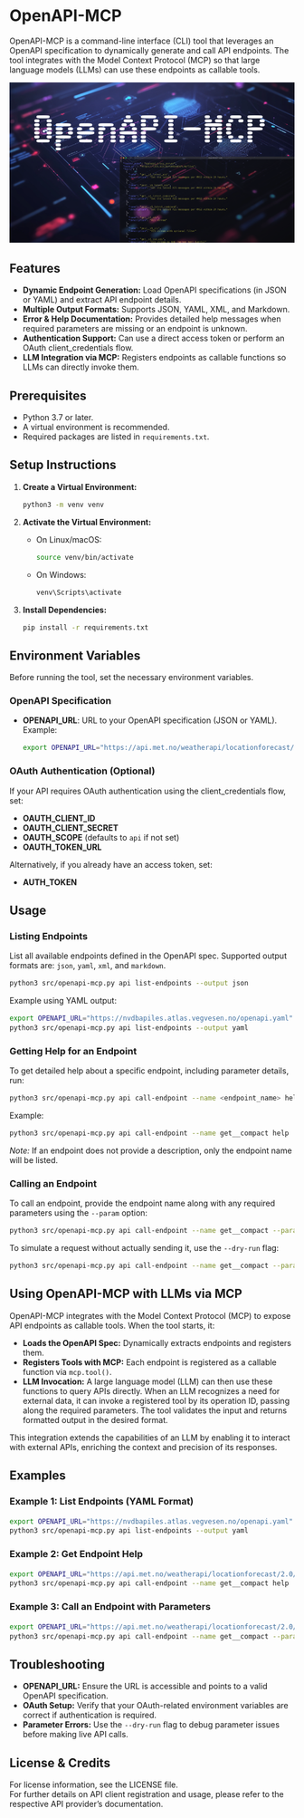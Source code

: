 # OpenAPI-MCP

OpenAPI-MCP is a command-line interface (CLI) tool that leverages an OpenAPI specification to dynamically generate and call API endpoints. The tool integrates with the Model Context Protocol (MCP) so that large language models (LLMs) can use these endpoints as callable tools.

![Alt text](OpenAPI-MCP.png)

## Features

- **Dynamic Endpoint Generation:** Load OpenAPI specifications (in JSON or YAML) and extract API endpoint details.
- **Multiple Output Formats:** Supports JSON, YAML, XML, and Markdown.
- **Error & Help Documentation:** Provides detailed help messages when required parameters are missing or an endpoint is unknown.
- **Authentication Support:** Can use a direct access token or perform an OAuth client_credentials flow.
- **LLM Integration via MCP:** Registers endpoints as callable functions so LLMs can directly invoke them.

## Prerequisites

- Python 3.7 or later.
- A virtual environment is recommended.
- Required packages are listed in `requirements.txt`.

## Setup Instructions

1. **Create a Virtual Environment:**

   ```bash
   python3 -m venv venv
   ```

2. **Activate the Virtual Environment:**

   - On Linux/macOS:

     ```bash
     source venv/bin/activate
     ```

   - On Windows:

     ```bash
     venv\Scripts\activate
     ```

3. **Install Dependencies:**

   ```bash
   pip install -r requirements.txt
   ```

## Environment Variables

Before running the tool, set the necessary environment variables.

### OpenAPI Specification

- **OPENAPI_URL**: URL to your OpenAPI specification (JSON or YAML).  
  Example:

  ```bash
  export OPENAPI_URL="https://api.met.no/weatherapi/locationforecast/2.0/swagger"
  ```

### OAuth Authentication (Optional)

If your API requires OAuth authentication using the client_credentials flow, set:

- **OAUTH_CLIENT_ID**
- **OAUTH_CLIENT_SECRET**
- **OAUTH_SCOPE** (defaults to `api` if not set)
- **OAUTH_TOKEN_URL**

Alternatively, if you already have an access token, set:

- **AUTH_TOKEN**

## Usage

### Listing Endpoints

List all available endpoints defined in the OpenAPI spec. Supported output formats are: `json`, `yaml`, `xml`, and `markdown`.

```bash
python3 src/openapi-mcp.py api list-endpoints --output json
```

Example using YAML output:

```bash
export OPENAPI_URL="https://nvdbapiles.atlas.vegvesen.no/openapi.yaml"
python3 src/openapi-mcp.py api list-endpoints --output yaml
```

### Getting Help for an Endpoint

To get detailed help about a specific endpoint, including parameter details, run:

```bash
python3 src/openapi-mcp.py api call-endpoint --name <endpoint_name> help
```

Example:

```bash
python3 src/openapi-mcp.py api call-endpoint --name get__compact help
```

*Note:* If an endpoint does not provide a description, only the endpoint name will be listed.

### Calling an Endpoint

To call an endpoint, provide the endpoint name along with any required parameters using the `--param` option:

```bash
python3 src/openapi-mcp.py api call-endpoint --name get__compact --param lat=60 --param lon=10
```

To simulate a request without actually sending it, use the `--dry-run` flag:

```bash
python3 src/openapi-mcp.py api call-endpoint --name get__compact --param lat=60 --param lon=10 --dry-run
```

## Using OpenAPI-MCP with LLMs via MCP

OpenAPI-MCP integrates with the Model Context Protocol (MCP) to expose API endpoints as callable tools. When the tool starts, it:

- **Loads the OpenAPI Spec:** Dynamically extracts endpoints and registers them.
- **Registers Tools with MCP:** Each endpoint is registered as a callable function via `mcp.tool()`.
- **LLM Invocation:** A large language model (LLM) can then use these functions to query APIs directly. When an LLM recognizes a need for external data, it can invoke a registered tool by its operation ID, passing along the required parameters. The tool validates the input and returns formatted output in the desired format.

This integration extends the capabilities of an LLM by enabling it to interact with external APIs, enriching the context and precision of its responses.

## Examples

### Example 1: List Endpoints (YAML Format)

```bash
export OPENAPI_URL="https://nvdbapiles.atlas.vegvesen.no/openapi.yaml"
python3 src/openapi-mcp.py api list-endpoints --output yaml
```

### Example 2: Get Endpoint Help

```bash
export OPENAPI_URL="https://api.met.no/weatherapi/locationforecast/2.0/swagger"
python3 src/openapi-mcp.py api call-endpoint --name get__compact help
```

### Example 3: Call an Endpoint with Parameters

```bash
export OPENAPI_URL="https://api.met.no/weatherapi/locationforecast/2.0/swagger"
python3 src/openapi-mcp.py api call-endpoint --name get__compact --param lat=60 --param lon=10
```

## Troubleshooting

- **OPENAPI_URL:** Ensure the URL is accessible and points to a valid OpenAPI specification.
- **OAuth Setup:** Verify that your OAuth-related environment variables are correct if authentication is required.
- **Parameter Errors:** Use the `--dry-run` flag to debug parameter issues before making live API calls.

## License & Credits

For license information, see the LICENSE file.  
For further details on API client registration and usage, please refer to the respective API provider’s documentation.

